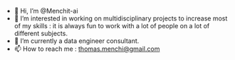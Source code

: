 - 👋 Hi, I’m @Menchit-ai
- 👀 I’m interested in working on multidisciplinary projects to increase most of my skills : it is always fun to work with a lot of people on a lot of different subjects.
- 🌱 I’m currently a data engineer consultant.
- 📫 How to reach me : thomas.menchi@gmail.com

<!---
Menchit-ai/Menchit-ai is a ✨ special ✨ repository because its `README.md` (this file) appears on your GitHub profile.
You can click the Preview link to take a look at your changes.
--->
